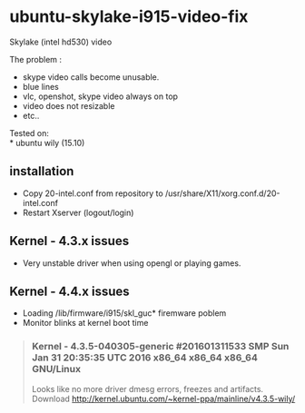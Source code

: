 # ubuntu-skylake-i915-video-fix<br />

Skylake (intel hd530) video <br />

The problem :<br />
 * skype video calls become unusable.<br />
 * blue lines<br />
 * vlc, openshot, skype video always on top<br />
 * video does not resizable<br />
 * etc..<br />
 

Tested on:  <br />
     * ubuntu wily (15.10)  <br />

## installation
* Copy 20-intel.conf from repository to /usr/share/X11/xorg.conf.d/20-intel.conf
* Restart Xserver (logout/login)


## Kernel - 4.3.x issues
 * Very unstable driver when using opengl or playing games.
 
## Kernel - 4.4.x issues
 * Loading /lib/firmware/i915/skl_guc* firemware poblem
 * Monitor blinks at kernel boot time

> ### Kernel - 4.3.5-040305-generic #201601311533 SMP Sun Jan 31 20:35:35 UTC 2016 x86_64 x86_64 x86_64 GNU/Linux <br />
 > Looks like no more driver dmesg errors, freezes and artifacts. <br />
 > Download http://kernel.ubuntu.com/~kernel-ppa/mainline/v4.3.5-wily/
